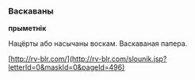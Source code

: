 ### Васкаваны
**прыметнік**

Нацёрты або насычаны воскам. Васкаваная папера.

<a rel="author">[http://rv-blr.com/](http://rv-blr.com/slounik.jsp?letterId=0&maskId=0&pageId=496)</a>
